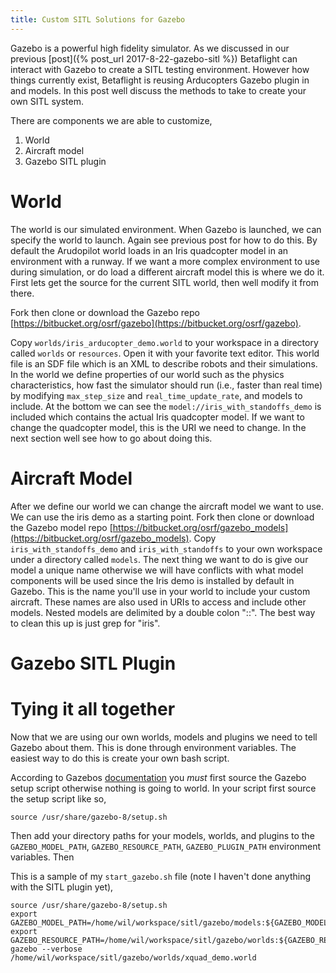 ```yaml
---
title: Custom SITL Solutions for Gazebo
---
```


Gazebo is a powerful high fidelity simulator. As we discussed in our previous
[post]({% post_url 2017-8-22-gazebo-sitl %}) Betaflight can interact with
Gazebo to create a SITL testing environment. However how things currently exist,
Betaflight is reusing Arducopters Gazebo plugin in and models. In this post well
discuss the methods to take to create your own SITL system.

There are components we are able to customize,
1. World
2. Aircraft model
3. Gazebo SITL plugin

# World

The world is our simulated environment. When Gazebo is launched, we can specify
the world to launch. Again see previous post for how to do this. By default the Arudopilot world loads in
an Iris quadcopter model in an environment with a runway. If we want a more
complex environment to use during simulation, or do load a different aircraft
model this is where we do it. First lets get
the source for the current SITL world, then well modify it from there.

Fork then clone or download the Gazebo repo
[https://bitbucket.org/osrf/gazebo](https://bitbucket.org/osrf/gazebo).

Copy `worlds/iris_arducopter_demo.world` to your workspace in a directory called
`worlds` or `resources`. Open
it with your favorite text editor. This world file is an SDF file which is an XML to describe
robots and their simulations.  In the world we define properties of our world
such as the physics characteristics,   how fast the
simulator should run (i.e., faster than real time) by modifying `max_step_size`
and `real_time_update_rate`, and models to include.  At the bottom
we can see the `model://iris_with_standoffs_demo` is included which contains the
actual Iris quadcopter model. If we want to change the quadcopter model, this is
the URI we need to change. In the next section well see how to go about doing
this. 

# Aircraft Model

After  we define our world we can change the aircraft model we want to use. We
can use the iris demo as a starting point.
Fork then clone or download the Gazebo model repo
[https://bitbucket.org/osrf/gazebo_models](https://bitbucket.org/osrf/gazebo_models). 
Copy `iris_with_standoffs_demo` and `iris_with_standoffs` to your own workspace
under a directory called `models`.
  The next thing we want to do is give our model a unique name otherwise we will
have conflicts with what model components will be used since the Iris demo is
installed by default in Gazebo. This is the name you'll use in your world to
include your custom aircraft. These names are also used in  URIs to access and
include other models. Nested models are delimited by  a double colon "::".
The best way to clean this up is just grep for "iris". 

# Gazebo SITL Plugin



# Tying it all together

Now that we are using our own worlds, models and plugins we need to tell Gazebo
about them. This is done through environment variables.  The easiest way to do
this is create your own bash script. 

According to Gazebos [documentation](http://gazebosim.org/tutorials?tut=components)
you *must* first source the Gazebo setup script otherwise nothing is going to
world. In your script first source the setup script like so,

~~~
source /usr/share/gazebo-8/setup.sh
~~~

Then add your directory paths for your models, worlds, and plugins to the
`GAZEBO_MODEL_PATH`, `GAZEBO_RESOURCE_PATH`, `GAZEBO_PLUGIN_PATH` environment
variables. Then 


This is a sample of my `start_gazebo.sh` file (note I haven't done anything with
the SITL plugin yet), 

~~~
source /usr/share/gazebo-8/setup.sh
export
GAZEBO_MODEL_PATH=/home/wil/workspace/sitl/gazebo/models:${GAZEBO_MODEL_PATH}
export
GAZEBO_RESOURCE_PATH=/home/wil/workspace/sitl/gazebo/worlds:${GAZEBO_RESOURCE_PATH}
gazebo --verbose /home/wil/workspace/sitl/gazebo/worlds/xquad_demo.world
~~~
